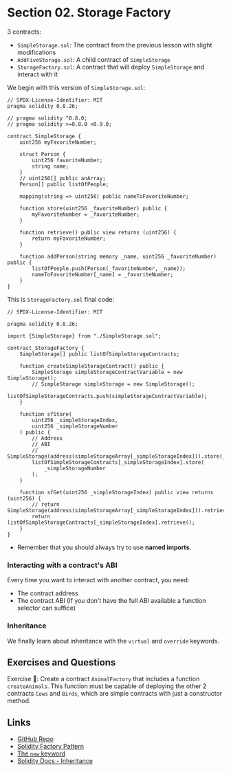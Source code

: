 # Section 02. Storage Factory

3 contracts:

- `SimpleStorage.sol`: The contract from the previous lesson with slight modifications
- `AddFiveStorage.sol`: A child contract of `SimpleStorage`
- `StorageFactory.sol`: A contract that will deploy `SimpleStorage` and interact with it

We begin with this version of `SimpleStorage.sol`:

```solidity
// SPDX-License-Identifier: MIT
pragma solidity 0.8.26;

// pragma solidity ^0.8.0;
// pragma solidity >=0.8.0 <0.9.0;

contract SimpleStorage {
    uint256 myFavoriteNumber;

    struct Person {
        uint256 favoriteNumber;
        string name;
    }
    // uint256[] public anArray;
    Person[] public listOfPeople;

    mapping(string => uint256) public nameToFavoriteNumber;

    function store(uint256 _favoriteNumber) public {
        myFavoriteNumber = _favoriteNumber;
    }

    function retrieve() public view returns (uint256) {
        return myFavoriteNumber;
    }

    function addPerson(string memory _name, uint256 _favoriteNumber) public {
        listOfPeople.push(Person(_favoriteNumber, _name));
        nameToFavoriteNumber[_name] = _favoriteNumber;
    }
}
```

This is `StorageFactory.sol` final code:

```solidity
// SPDX-License-Identifier: MIT

pragma solidity 0.8.26;

import {SimpleStorage} from "./SimpleStorage.sol";

contract StorageFactory {
    SimpleStorage[] public listOfSimpleStorageContracts;

    function createSimpleStorageContract() public {
        SimpleStorage simpleStorageContractVariable = new SimpleStorage();
        // SimpleStorage simpleStorage = new SimpleStorage();
        listOfSimpleStorageContracts.push(simpleStorageContractVariable);
    }

    function sfStore(
        uint256 _simpleStorageIndex,
        uint256 _simpleStorageNumber
    ) public {
        // Address
        // ABI
        // SimpleStorage(address(simpleStorageArray[_simpleStorageIndex])).store(_simpleStorageNumber);
        listOfSimpleStorageContracts[_simpleStorageIndex].store(
            _simpleStorageNumber
        );
    }

    function sfGet(uint256 _simpleStorageIndex) public view returns (uint256) {
        // return SimpleStorage(address(simpleStorageArray[_simpleStorageIndex])).retrieve();
        return listOfSimpleStorageContracts[_simpleStorageIndex].retrieve();
    }
}
```

- Remember that you should always try to use **named imports**.

### Interacting with a contract's ABI

Every time you want to interact with another contract, you need:

- The contract address
- The contract ABI (If you don't have the full ABI available a function selector can suffice)

### Inheritance

We finally learn about inheritance with the `virtual` and `override` keywords.

## Exercises and Questions

Exercise 💪: Create a contract `AnimalFactory` that includes a function `createAnimals`. This function must be capable of deploying the other 2 contracts `Cows` and `Birds`, which are simple contracts with just a constructor method.

## Links

- [GitHub Repo](https://github.com/Cyfrin/remix-storage-factory-cu)
- [Solidity Factory Pattern](https://betterprogramming.pub/learn-solidity-the-factory-pattern-75d11c3e7d29)
- [The `new` keyword](https://docs.soliditylang.org/en/latest/control-structures.html#creating-contracts-via-new)
- [Solidity Docs - Inheritance](https://docs.soliditylang.org/en/v0.8.28/contracts.html#inheritance)
